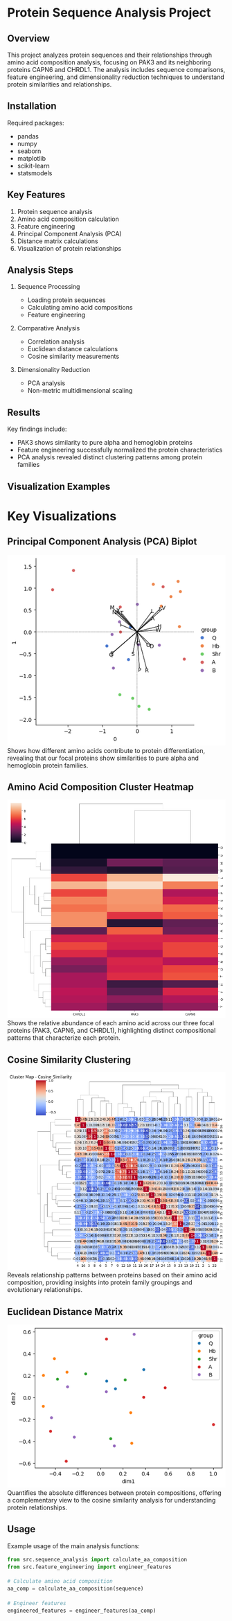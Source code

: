 # Protein Sequence Analysis Project

## Overview
This project analyzes protein sequences and their relationships through amino acid composition analysis, focusing on PAK3 and its neighboring proteins CAPN6 and CHRDL1. The analysis includes sequence comparisons, feature engineering, and dimensionality reduction techniques to understand protein similarities and relationships.


## Installation

Required packages:
- pandas
- numpy
- seaborn
- matplotlib
- scikit-learn
- statsmodels

## Key Features
1. Protein sequence analysis
2. Amino acid composition calculation
3. Feature engineering
4. Principal Component Analysis (PCA)
5. Distance matrix calculations
6. Visualization of protein relationships

## Analysis Steps
1. Sequence Processing
   - Loading protein sequences
   - Calculating amino acid compositions
   - Feature engineering

2. Comparative Analysis
   - Correlation analysis
   - Euclidean distance calculations
   - Cosine similarity measurements

3. Dimensionality Reduction
   - PCA analysis
   - Non-metric multidimensional scaling

## Results
Key findings include:
- PAK3 shows similarity to pure alpha and hemoglobin proteins
- Feature engineering successfully normalized the protein characteristics
- PCA analysis revealed distinct clustering patterns among protein families

## Visualization Examples
# Key Visualizations

## Principal Component Analysis (PCA) Biplot
![PCA Biplot Analysis](figures/biplot.png)
Shows how different amino acids contribute to protein differentiation, revealing that our focal proteins show similarities to pure alpha and hemoglobin protein families.

## Amino Acid Composition Cluster Heatmap
![Amino Acid Composition Heatmap](figures/cluster_heatmap.png)
Shows the relative abundance of each amino acid across our three focal proteins (PAK3, CAPN6, and CHRDL1), highlighting distinct compositional patterns that characterize each protein.

## Cosine Similarity Clustering
![Cosine Similarity Matrix](figures/cosine_similarity.png)
Reveals relationship patterns between proteins based on their amino acid composition, providing insights into protein family groupings and evolutionary relationships.

## Euclidean Distance Matrix
![Euclidean Distance Matrix](figures/euclidean_distance_matrix.png)
Quantifies the absolute differences between protein compositions, offering a complementary view to the cosine similarity analysis for understanding protein relationships.

## Usage
Example usage of the main analysis functions:
```python
from src.sequence_analysis import calculate_aa_composition
from src.feature_engineering import engineer_features

# Calculate amino acid composition
aa_comp = calculate_aa_composition(sequence)

# Engineer features
engineered_features = engineer_features(aa_comp)
```
